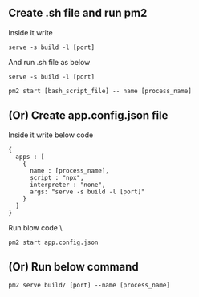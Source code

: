 
## Create .sh file and run pm2
Inside it write 

```
serve -s build -l [port]
```
And run .sh file as below

```
serve -s build -l [port]
```

```
pm2 start [bash_script_file] -- name [process_name]
```


## (Or) Create app.config.json file

Inside it write below code 

```
{
  apps : [
    {
      name : [process_name],
      script : "npx",
      interpreter : "none",
      args: "serve -s build -l [port]"
    }
  ]
}
```
Run blow code \
```
pm2 start app.config.json
```

## (Or) Run below command
```
pm2 serve build/ [port] --name [process_name]
```
